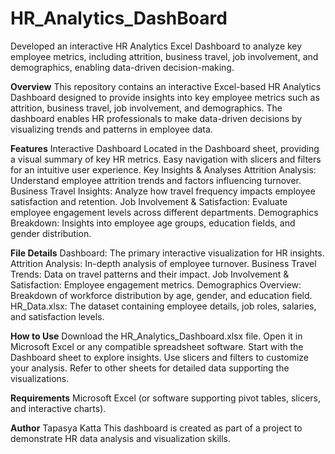 # HR_Analytics_DashBoard
Developed an interactive HR Analytics Excel Dashboard to analyze key employee metrics, including attrition, business travel, job involvement, and demographics, enabling data-driven decision-making.
 
**Overview**
This repository contains an interactive Excel-based HR Analytics Dashboard designed to provide insights into key employee metrics such as attrition, business travel, job involvement, and demographics. The dashboard enables HR professionals to make data-driven decisions by visualizing trends and patterns in employee data.

**Features**
Interactive Dashboard
Located in the Dashboard sheet, providing a visual summary of key HR metrics.
Easy navigation with slicers and filters for an intuitive user experience.
Key Insights & Analyses
Attrition Analysis: Understand employee attrition trends and factors influencing turnover.
Business Travel Insights: Analyze how travel frequency impacts employee satisfaction and retention.
Job Involvement & Satisfaction: Evaluate employee engagement levels across different departments.
Demographics Breakdown: Insights into employee age groups, education fields, and gender distribution.

**File Details**
Dashboard: The primary interactive visualization for HR insights.
Attrition Analysis: In-depth analysis of employee turnover.
Business Travel Trends: Data on travel patterns and their impact.
Job Involvement & Satisfaction: Employee engagement metrics.
Demographics Overview: Breakdown of workforce distribution by age, gender, and education field.
HR_Data.xlsx: The dataset containing employee details, job roles, salaries, and satisfaction levels.

**How to Use**
Download the HR_Analytics_Dashboard.xlsx file.
Open it in Microsoft Excel or any compatible spreadsheet software.
Start with the Dashboard sheet to explore insights.
Use slicers and filters to customize your analysis.
Refer to other sheets for detailed data supporting the visualizations.

**Requirements**
Microsoft Excel (or software supporting pivot tables, slicers, and interactive charts).

**Author**
Tapasya Katta
This dashboard is created as part of a project to demonstrate HR data analysis and visualization skills.


